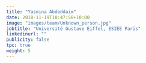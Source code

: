 ```yaml
---
title: "Yasmina Abdeddaim"
date: 2018-11-19T10:47:58+10:00
image: "images/team/Unknown_person.jpg"
jobtitle: "Université Gustave Eiffel, ESIEE Paris"
linkedinurl: ""
publicity: false
tpc: true
weight: 5
---
```

